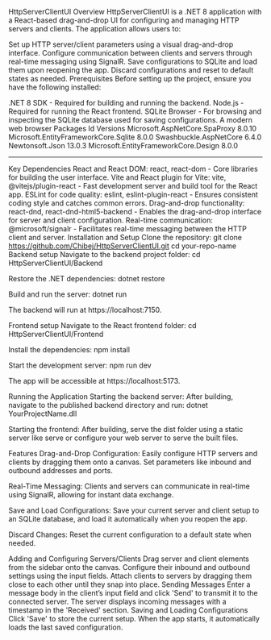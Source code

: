 HttpServerClientUI
Overview
HttpServerClientUI is a .NET 8 application with a React-based drag-and-drop UI for configuring and managing HTTP servers and clients. The application allows users to:

Set up HTTP server/client parameters using a visual drag-and-drop interface.
Configure communication between clients and servers through real-time messaging using SignalR.
Save configurations to SQLite and load them upon reopening the app.
Discard configurations and reset to default states as needed.
Prerequisites
Before setting up the project, ensure you have the following installed:

.NET 8 SDK - Required for building and running the backend.
Node.js - Required for running the React frontend.
SQLite Browser - For browsing and inspecting the SQLite database used for saving configurations.
A modern web browser
Packages
Id	Versions
Microsoft.AspNetCore.SpaProxy	8.0.10
Microsoft.EntityFrameworkCore.Sqlite	8.0.0
Swashbuckle.AspNetCore	6.4.0
Newtonsoft.Json	13.0.3
Microsoft.EntityFrameworkCore.Design	8.0.0
---------------------------------------	----------
Key Dependencies
React and React DOM: react, react-dom - Core libraries for building the user interface.
Vite and React plugin for Vite: vite, @vitejs/plugin-react - Fast development server and build tool for the React app.
ESLint for code quality: eslint, eslint-plugin-react - Ensures consistent coding style and catches common errors.
Drag-and-drop functionality: react-dnd, react-dnd-html5-backend - Enables the drag-and-drop interface for server and client configuration.
Real-time communication: @microsoft/signalr - Facilitates real-time messaging between the HTTP client and server.
Installation and Setup
Clone the repository: git clone https://github.com/Chibej/HttpServerClientUI.git cd your-repo-name
Backend setup Navigate to the backend project folder: cd HttpServerClientUI/Backend

Restore the .NET dependencies: dotnet restore

Build and run the server: dotnet run

The backend will run at https://localhost:7150.

Frontend setup Navigate to the React frontend folder: cd HttpServerClientUI/Frontend

Install the dependencies: npm install

Start the development server: npm run dev

The app will be accessible at https://localhost:5173.

Running the Application Starting the backend server: After building, navigate to the published backend directory and run: dotnet YourProjectName.dll

Starting the frontend: After building, serve the dist folder using a static server like serve or configure your web server to serve the built files.

Features
Drag-and-Drop Configuration: Easily configure HTTP servers and clients by dragging them onto a canvas. Set parameters like inbound and outbound addresses and ports.

Real-Time Messaging: Clients and servers can communicate in real-time using SignalR, allowing for instant data exchange.

Save and Load Configurations: Save your current server and client setup to an SQLite database, and load it automatically when you reopen the app.

Discard Changes: Reset the current configuration to a default state when needed.

Adding and Configuring Servers/Clients
Drag server and client elements from the sidebar onto the canvas.
Configure their inbound and outbound settings using the input fields.
Attach clients to servers by dragging them close to each other until they snap into place.
Sending Messages
Enter a message body in the client’s input field and click 'Send' to transmit it to the connected server.
The server displays incoming messages with a timestamp in the 'Received' section.
Saving and Loading Configurations
Click 'Save' to store the current setup.
When the app starts, it automatically loads the last saved configuration.
